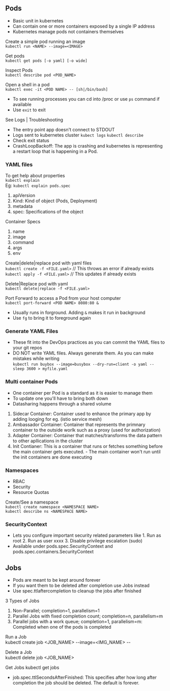 
## Pods
- Basic unit in kubernetes
- Can contain one or more containers exposed by a single IP address
- Kubernetes manage pods not containers themselves

Create a simple pod running an image <br>
`kubectl run <NAME> --image=<IMAGE>`

Get pods <br>
`kubectl get pods [-o yaml] [-o wide]`

Inspect Pods <br>
`kubectl describe pod <POD_NAME>`

Open a shell in a pod <br>
`kubectl exec -it <POD NAME> -- [sh|/bin/bash]`
- To see running processes you can cd into /proc or use `ps` command if available
- Use `exit` to exit 

See Logs | Troubleshooting
- The entry point app doesn't connect to STDOUT
- Logs sent to kubernetes cluster
`kubect logs`
`kubectl describe`
- Check exit status
- CrashLoopBackoff: The app is crashing and kubernetes is representing a restart loop that is happening in a Pod.

### YAML files

To get help about properties <br>
`kubectl explain` <br>
Eg: `kubectl explain pods.spec`

1. apiVersion
2. Kind: Kind of object (Pods, Deployment)
3. metadata
4. spec: Specifications of the object

Container Specs
1. name
2. image
3. command
4. args
5. env

Create|delete|replace pod with yaml files<br>
`kubectl create -f <FILE.yaml>` // This throws an error if already exists <br>
`kubectl apply -f <FILE.yaml>` // This updates if already exists

Delete|Replace pod with yaml<br>
`kubectl delete|replace -f <FILE.yaml>`

Port Forward to access a Pod from your host computer <br>
`kubectl port-forward <POD NAME> 8080:80 &`
- Usually runs in forground. Adding `&` makes it run in background
- Use `fg` to bring it to foreground again

### Generate YAML Files
- These fit into the DevOps practices as you can commit the YAML files to your git repos
- DO NOT write YAML files. Always generate them. As you can make mistakes while writing <br>
`kubectl run buybox --image=busybox --dry-run=client -o yaml -- sleep 3600 > myfile.yaml` 

### Multi container Pods
- One container per Pod is a standard as it is easier to manage them
- To update one you'll have to bring both down
- Datasharing happens through a shared volume

1. Sidecar Container: Container used to enhance the primary app by adding looging for eg. (istio service mesh)
2. Ambassador Container: Container that represents the primnary container to the outside worlk such as a proxy (used for authorization)
3. Adapter Container: Container that matches/transforms the data pattern to other apllications in the cluster
4. Init Contianer: This is a container that runs or fetches something before the main container gets executed.
            - The main container won't run until the init containers are done executing


### Namespaces
- RBAC
- Security
- Resource Quotas

Create/See a namespace <br>
`kubectl create namespace <NAMESPACE NAME>` <br>
`kubectl describe ns <NAMESPACE NAME>`

### SecurityContext
- Lets you configure important security related parameters like 
            1. Run as root
            2. Run as user xxxx
            3. Disable privilege escalation (sudo)
- Available under pods.spec.SecurityContext and pods.spec.containers.SecurityContext

## Jobs

- Pods are meant to be kept around forever
- If you want them to be deleted after completion use Jobs instead
- Use spec.ttlaftercompletion to cleanup the jobs after finished

3 Types of Jobs <br>
1. Non-Parallel;  completion=1, parallelism=1
2. Parallel Jobs with fixed completion count; completion=n, parallelism=m
3. Parallel jobs with a work queue; completion=1, parallelism=m: Completed when one of the pods is completed

Run a Job <br>
kubectl create job <JOB_NAME> --image=<IMG_NAME> -- <CMDs>

Delete a Job <br>
kubectl delete job <JOB_NAME>
            
Get Jobs
kubectl get jobs

- job.spec.ttlSecondsAfterFinished: This specifies after how long after completion the job should be deleted. The default is forever.

